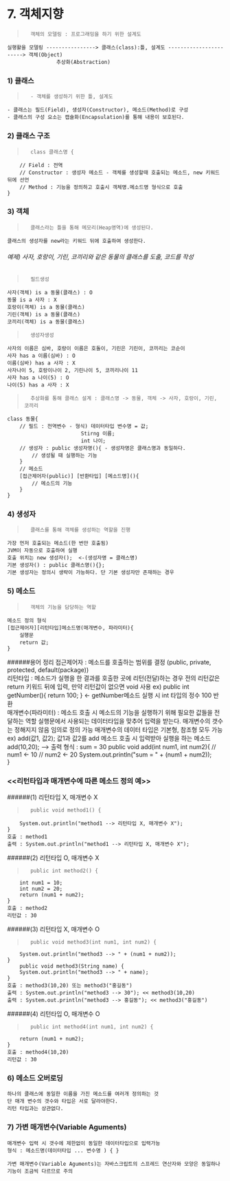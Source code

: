 # 7. 객체지향
>		객체의 모델링 : 프로그래밍을 하기 위한 설계도
	실행활을 모델링 ----------------> 클래스(class):틀, 설계도 -----------------------> 객체(Object)
					추상화(Abstraction)
				
### 1) 클래스
>		- 객체를 생성하기 위한 틀, 설계도
	- 클래스는 필드(Field), 생성자(Constructor), 메소드(Method)로 구성
	- 클래스의 구성 요소는 캡슐화(Encapsulation)를 통해 내용이 보호된다.
	
### 2) 클래스 구조
>		class 클래스명 { 
		// Field : 전역
		// Constructor : 생성자 메소드 - 객체를 생성할때 호출되는 메소드, new 키워드 뒤에 선언
		// Method : 기능을 정의하고 호출시 객체명.메소드명 형식으로 호출
	}

### 3) 객체
>		클래스라는 틀을 통해 메모리(Heap영역)에 생성된다.
	클래스의 생성자를 new라는 키워드 뒤에 호출하여 생성한다.

###### 예제) 사자, 호랑이, 기린, 코끼리와 같은 동물의 클래스를 도출, 코드를 작성
>		필드생성
	사자(객체) is a 동물(클래스) : O
	동물 is a 사자 : X
	호랑이(객체) is a 동물(클래스)
	기린(객체) is a 동물(클래스)
	코끼리(객체) is a 동물(클래스)
	
>		생성자생성
	사자의 이름은 심바, 호랑이 이름은 호돌이, 기린은 기린이, 코끼리는 코순이
	사자 has a 이름(심바) : O
	이름(심바) has a 사자 : X
	사자나이 5, 호랑이나이 2, 기린나이 5, 코끼리나이 11
	사자 has a 나이(5) : O
	나이(5) has a 사자 : X	
		
>		추상화를 통해 클래스 설계 : 클래스명 -> 동물, 객체 -> 사자, 호랑이, 기린, 코끼리
	class 동물{
		// 필드 : 전역변수 - 형식) 데이터타입 변수명 = 값;
							Stirng 이름;
							int 나이;
		// 생성자 : public 생성자명(){ - 생성자명은 클래스명과 동일하다.
			// 생성될 때 실행하는 기능
		}
		// 메소드
		[접근제어자(public)] [반환타입] [메소드명](){
			// 메소드의 기능
		}
	}

### 4) 생성자
>		클래스를 통해 객체를 생성하는 역할을 진행
	가장 먼저 호출되는 메소드(한 번만 호출됨)
	JVM이 자동으로 호출하여 실행
	호출 위치는 new 생성자();  <-(생성자명 = 클래스명)
	기본 생성자() : public 클래스명(){};
	기본 생성자는 정의시 생략이 가능하다. 단 기본 생성자만 존재하는 경우

### 5) 메소드
>		객체의 기능을 담당하는 역할
	메소드 정의 형식
	[접근제어자][리턴타입]메소드명(매개변수, 파라미터){
		실행문
		return 값;
	}

######용어 정리
	접근제어자 : 
	메소드를 호출하는 범위를 결정
	(public, private, protected, default(package))
	<br>
	리턴타입 : 
	메소드가 실행을 한 결과를 호출한 곳에 리턴(전달)하는 경우 전의
	리턴값은 return 키워드 뒤에 입력, 만약 리턴값이 없으면 void 사용
	ex) public int getNumber(){
		return 100;
	} <- getNumber메소드 실행 시 int 타입의 정수 100 반환
	<br>
	매개변수(파라미터) : 
	메소드 호출 시 메소드의 기능을 실행하기 위해 필요한 값들을 전달하는 역할
	실행문에서 사용되는 데이터타입을 맞추어 입력을 받는다.
	매개변수의 갯수는 정해지지 않음 임의로 정의 가능
	매개변수의 데이터 타입은 기본형, 참조형 모두 가능
	ex) add(값1, 값2); 값1과 값2를 add 메소드 호출 시 입력받아 실행을 하는 메소드
	add(10,20); --> 출력 형식 : sum = 30
	public void add(int num1, int num2){
		// num1 <- 10
		// num2 <- 20
		System.out.println("sum = " + (num1 + num2));	
	}
	<br>

### <<리턴타입과 매개변수에 따른 메소드 정의 예>>
######(1) 리턴타입 X, 매개변수 X
>		public void method1() {
		System.out.println("method1 --> 리턴타입 X, 매개변수 X");
	}
	호출 : method1
	출력 : System.out.println("method1 --> 리턴타입 X, 매개변수 X");

######(2) 리턴타입 O, 매개변수 X
>		public int method2() {
		int num1 = 10;
		int num2 = 20;
		return (num1 + num2);
	}
	호출 : method2
	리턴값 : 30

######(3) 리턴타입 X, 매개변수 O
>		public void method3(int num1, int num2) {
		System.out.println("method3 --> " + (num1 + num2));
	}
		public void method3(String name) {
		System.out.println("method3 --> " + name);
	}
	호출 : method3(10,20) 또는 method3("홍길동")
	출력 : System.out.println("method3 --> 30"); << method3(10,20)
	출력 : System.out.println("method3 --> 홍길동");	<< method3("홍길동")

######(4) 리턴타입 O, 매개변수 O
>		public int method4(int num1, int num2) {
		return (num1 + num2);
	}
	호출 : method4(10,20)
	리턴값 : 30

### 6) 메소드 오버로딩
	하나의 클래스에 동일한 이름을 가진 메소드를 여러개 정의하는 것
	단 매개 변수의 갯수와 타입은 서로 달라야한다.
	리턴 타입과는 상관없다.

### 7) 가변 매개변수(Variable Aguments)
	매개변수 입력 시 갯수에 제한없이 동일한 데이터타입으로 입력가능
	형식 : 메소드명(데이터타입 ... 변수명 ) { } 
	
	가변 매개변수(Variable Aguments)는 자바스크립트의 스프레드 연산자와 모양은 동일하나
	기능이 조금씩 다르므로 주의
	